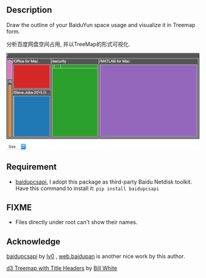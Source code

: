 
## Description
Draw the outline of your BaiduYun space usage and visualize it in Treemap form.

分析百度网盘空间占用, 并以TreeMap的形式可视化.

<img src="treemap.png" width="615px" ></img>

## Requirement
* [baidupcsapi](http://baidupcsapi.readthedocs.org/en/latest/), I adopt this package as third-party Baidu Netdisk toolkit.
Have this command to install it: `pip install baidupcsapi`

## FIXME
* Files directly under root can't show their names.

## Acknowledge
[baidupcsapi](http://baidupcsapi.readthedocs.org/en/latest/) by [ly0](https://github.com/ly0/)
, [web.baidupan](https://github.com/ly0/web.baidupan) is another nice work by this author.

[d3 Treemap with Title Headers](http://www.billdwhite.com/wordpress/2012/12/16/d3-treemap-with-title-headers/) by [Bill White](http://www.billdwhite.com/wordpress/)